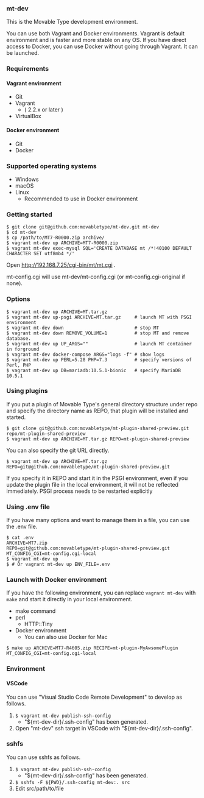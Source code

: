 ### mt-dev

This is the Movable Type development environment.

You can use both Vagrant and Docker environments. Vagrant is default environment and is faster and more stable on any OS. If you have direct access to Docker, you can use Docker without going through Vagrant. It can be launched.


### Requirements

#### Vagrant environment

* Git
* Vagrant
    * ( 2.2.x or later )
* VirtualBox

#### Docker environment

* Git
* Docker

### Supported operating systems

* Windows
* macOS
* Linux
    * Recommended to use in Docker environment

### Getting started

```
$ git clone git@github.com:movabletype/mt-dev.git mt-dev
$ cd mt-dev
$ cp /path/to/MT7-R0000.zip archive/
$ vagrant mt-dev up ARCHIVE=MT7-R0000.zip
$ vagrant mt-dev exec-mysql SQL='CREATE DATABASE mt /*!40100 DEFAULT CHARACTER SET utf8mb4 */'
```

Open http://192.168.7.25/cgi-bin/mt/mt.cgi .

mt-config.cgi will use mt-dev/mt-config.cgi (or mt-config.cgi-original if none).

### Options

```
$ vagrant mt-dev up ARCHIVE=MT.tar.gz
$ vagrant mt-dev up-psgi ARCHIVE=MT.tar.gz     # launch MT with PSGI environment
$ vagrant mt-dev down                          # stop MT
$ vagrant mt-dev down REMOVE_VOLUME=1          # stop MT and remove database.
$ vagrant mt-dev up UP_ARGS=""                 # launch MT container in forground
$ vagrant mt-dev docker-compose ARGS="logs -f" # show logs
$ vagrant mt-dev up PERL=5.28 PHP=7.3          # specify versions of Perl, PHP
$ vagrant mt-dev up DB=mariadb:10.5.1-bionic   # specify MariaDB 10.5.1
```

### Using plugins

If you put a plugin of Movable Type's general directory structure under repo and specify the directory name as REPO, that plugin will be installed and started.

```
$ git clone git@github.com:movabletype/mt-plugin-shared-preview.git repo/mt-plugin-shared-preview
$ vagrant mt-dev up ARCHIVE=MT.tar.gz REPO=mt-plugin-shared-preview
```

You can also specify the git URL directly.

```
$ vagrant mt-dev up ARCHIVE=MT.tar.gz REPO=git@github.com:movabletype/mt-plugin-shared-preview.git
```

If you specify it in REPO and start it in the PSGI environment, even if you update the plugin file in the local environment, it will not be reflected immediately. PSGI process needs to be restarted explicitly

### Using .env file

If you have many options and want to manage them in a file, you can use the .env file.

```
$ cat .env
ARCHIVE=MT7.zip
REPO=git@github.com:movabletype/mt-plugin-shared-preview.git
MT_CONFIG_CGI=mt-config.cgi-local
$ vagrant mt-dev up
$ # Or vagrant mt-dev up ENV_FILE=.env
```

### Launch with Docker environment

If you have the following environment, you can replace `vagrant mt-dev` with `make` and start it directly in your local environment.

* make command
* perl
    * HTTP::Tiny
* Docker environment
    * You can also use Docker for Mac

```
$ make up ARCHIVE=MT7-R4605.zip RECIPE=mt-plugin-MyAwsomePlugin MT_CONFIG_CGI=mt-config.cgi-local
```

### Environment

#### VSCode

You can use "Visual Studio Code Remote Development" to develop as follows.

1. `$ vagrant mt-dev publish-ssh-config`
    * "${mt-dev-dir}/.ssh-config" has been generated.
1. Open "mt-dev" ssh target in VSCode with "${mt-dev-dir}/.ssh-config".

### sshfs

You can use sshfs as follows.

1. `$ vagrant mt-dev publish-ssh-config`
    * "${mt-dev-dir}/.ssh-config" has been generated.
1. `$ sshfs -F ${PWD}/.ssh-config mt-dev:. src`
1. Edit src/path/to/file
